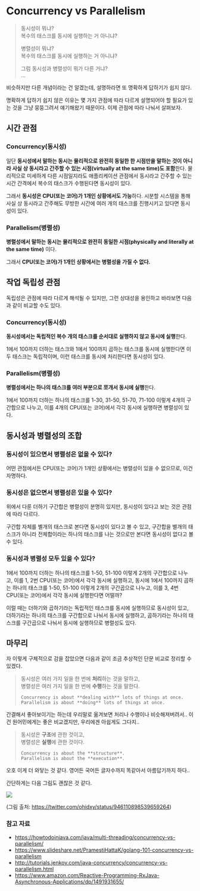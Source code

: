# Concurrency vs Parallelism

>동시성이 뭐냐?  
>복수의 태스크를 동시에 실행하는 거 아니냐?
>
>병렬성이 뭐냐?  
>복수의 태스크를 동시에 실행하는 거 아니냐?
>
>그럼 동시성과 병렬성이 뭐가 다른 거냐?  
>...

비슷하지만 다른 개념이라는 건 알겠는데, 설명하라면 또 명확하게 답하기가 쉽지 않다.

명확하게 답하기 쉽지 않은 이유는 몇 가지 관점에 따라 다르게 설명되어야 할 필요가 있는 것을 그냥 뭉뚱그려서 얘기해왔기 때문이다. 이제 관점에 따라 나눠서 살펴보자.


## 시간 관점

### Concurrency(동시성)

일단 **동시성에서 말하는 동시는 물리적으로 완전히 동일한 한 시점만을 말하는 것이 아니라 사실 상 동시라고 간주할 수 있는 시점(virtually at the same time)도 포함**한다. 물리적으로 미세하게 다른 시점일지라도 애플리케이션 관점에서 동시라고 간주할 수 있는 시간 간격에서 복수의 태스크가 수행된다면 동시성이 있다.

그래서 **동시성은 CPU(또는 코어)가 1개인 상황에서도 가능**하다. 시분할 시스템을 통해 사실 상 동시라고 간주해도 무방한 시간에 여러 개의 태스크를 진행시키고 있다면 동시성이 있다.


### Parallelism(병렬성)

**병렬성에서 말하는 동시는 물리적으로 완전히 동일한 시점(physically and literally at the same time)** 이다.

그래서 **CPU(또는 코어)가 1개인 상황에서는 병렬성을 가질 수 없다.**


## 작업 독립성 관점

독립성은 관점에 따라 다르게 해석될 수 있지만, 그런 상대성을 용인하고 바라보면 다음과 같이 비교할 수도 있다.

### Concurrency(동시성)

**동시성에서는 독립적인 복수 개의 태스크를 순서대로 실행하지 않고 동시에 실행**한다.

1에서 100까지 더하는 태스크와 1에서 100까지 곱하는 태스크를 동시에 실행한다면 이 두 태스크는 독립적이며, 이런 태스크를 동시에 처리한다면 동시성이 있다.


### Parallelism(병렬성)

**병렬성에서는 하나의 태스크를 여러 부분으로 쪼개서 동시에 실행**한다.

1에서 100까지 더하는 하나의 태스크를 1-30, 31-50, 51-70, 71-100 이렇게 4개의 구간합으로 나누고, 이를 4개의 CPU(또는 코어)에서 각각 동시에 실행하면 병렬성이 있다.


## 동시성과 병렬성의 조합

### 동시성이 있으면서 병렬성은 없을 수 있다?

어떤 관점에서든 CPU(또는 코어)가 1개인 상황에서는 병렬성이 있을 수 없으므로, 이건 자명하다.


### 동시성은 없으면서 병렬성은 있을 수 있다?

위에서 다룬 더하기 구간합은 병렬성이 분명히 있지만, 동시성이 있다고 보는 것은 관점에 따라 다르다. 

구간합 자체를 별개의 태스크로 본다면 동시성이 있다고 볼 수 있고,
구간합을 별개의 태스크가 아니라 전체합이라는 하나의 태스크를 나는 것으로만 본다면 동시성이 없다고 볼 수 있다.


### 동시성과 병렬성 모두 있을 수 있다?

1에서 100까지 더하는 하나의 태스크를 1-50, 51-100 이렇게 2개의 구간합으로 나누고, 이를 1, 2번 CPU(또는 코어)에서 각각 동시에 실행하고, 동시에 1에서 100까지 곱하는 하나의 태스크를 1-50, 51-100 이렇게 2개의 구간곱으로 나누고, 이를 3, 4번 CPU(또는 코어)에서 각각 동시에 실행한다면 어떨까?

이럴 때는 더하기와 곱하기라는 독립적인 태스크를 동시에 실행하므로 동시성이 있고,  
더하기라는 하나의 태스크를 구간합으로 나눠서 동시에 실행하고, 곱하기라는 하나의 태스크를 구간곱으로 나눠서 동시에 실행하므로 병렬성도 있다.


## 마무리

자 이렇게 구체적으로 감을 잡았으면 다음과 같이 조금 추상적인 단문 비교로 정리할 수 있겠다.

>동시성은 여러 가지 일을 한 번에 **처리**하는 것을 말하고,  
>병렬성은 여러 가지 일을 한 번에 **수행**하는 것을 말한다.
>
>`Concurrency is about **dealing with** lots of things at once.`  
>`Parallelism is about **doing** lots of things at once.`

간결해서 좋아보이기는 하는데 우리말로 옮겨보면 처리나 수행이나 비슷해져버려서.. 이건 원어민에게는 좋은 비교겠지만, 우리에겐 아쉽게도 그다지..

>동시성은 **구조**에 관한 것이고,  
>병렬성은 **실행**에 관한 것이다.
>
>`Concurrency is about the **structure**.`  
>`Parallelism is about the **execution**.`

오호 이게 더 와닿는 것 같다. 영어든 국어든 글자수까지 똑같아서 아름답기까지 하다..

간단하게는 다음 그림도 괜찮은 것 같다.

![](https://pbs.twimg.com/media/DSFCqf2U8AAjgqI.jpg)

(그림 출처: https://twitter.com/ohidxy/status/946110898539659264)


### 참고 자료

- https://howtodoinjava.com/java/multi-threading/concurrency-vs-parallelism/
- https://www.slideshare.net/PramestiHattaK/golang-101-concurrency-vs-parallelism
- http://tutorials.jenkov.com/java-concurrency/concurrency-vs-parallelism.html
- https://www.amazon.com/Reactive-Programming-RxJava-Asynchronous-Applications/dp/1491931655/
